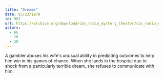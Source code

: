 ```yaml
---
title: "Dreams"
date: 05/23/1979
id: 982
url: https://archive.org/download/cbs_radio_mystery_theater/cbs_radio_mystery_theater-0951-1000.zip/cbs_radio_mystery_theater-0951-1000%2Fcbsrmt_0982_dreams.mp3
actors:
  - 66
  - 16
  - 10
---
```

A gambler abuses his wife's unusual ability in predicting outcomes to help him win in his games of chance. When she lands in the hospital due to shock from a particularly terrible dream, she refuses to communicate with him.